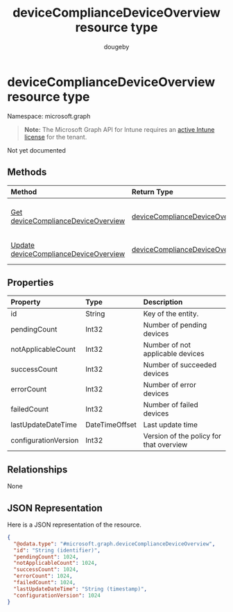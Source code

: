 ﻿---
title: "deviceComplianceDeviceOverview resource type"
description: "Not yet documented"
author: "dougeby"
localization_priority: Normal
ms.prod: "intune"
doc_type: resourcePageType
---

# deviceComplianceDeviceOverview resource type

Namespace: microsoft.graph

> **Note:** The Microsoft Graph API for Intune requires an [active Intune license](https://go.microsoft.com/fwlink/?linkid=839381) for the tenant.

Not yet documented

## Methods

| Method                                                                                                       | Return Type                                                                                          | Description                                                                                                                                           |
| :----------------------------------------------------------------------------------------------------------- | :--------------------------------------------------------------------------------------------------- | :---------------------------------------------------------------------------------------------------------------------------------------------------- |
| [Get deviceComplianceDeviceOverview](../api/intune-deviceconfig-devicecompliancedeviceoverview-get.md)       | [deviceComplianceDeviceOverview](../resources/intune-deviceconfig-devicecompliancedeviceoverview.md) | Read properties and relationships of the [deviceComplianceDeviceOverview](../resources/intune-deviceconfig-devicecompliancedeviceoverview.md) object. |
| [Update deviceComplianceDeviceOverview](../api/intune-deviceconfig-devicecompliancedeviceoverview-update.md) | [deviceComplianceDeviceOverview](../resources/intune-deviceconfig-devicecompliancedeviceoverview.md) | Update the properties of a [deviceComplianceDeviceOverview](../resources/intune-deviceconfig-devicecompliancedeviceoverview.md) object.               |

## Properties

| Property             | Type           | Description                             |
| :------------------- | :------------- | :-------------------------------------- |
| id                   | String         | Key of the entity.                      |
| pendingCount         | Int32          | Number of pending devices               |
| notApplicableCount   | Int32          | Number of not applicable devices        |
| successCount         | Int32          | Number of succeeded devices             |
| errorCount           | Int32          | Number of error devices                 |
| failedCount          | Int32          | Number of failed devices                |
| lastUpdateDateTime   | DateTimeOffset | Last update time                        |
| configurationVersion | Int32          | Version of the policy for that overview |

## Relationships

None

## JSON Representation

Here is a JSON representation of the resource.

<!-- {
  "blockType": "resource",
  "keyProperty": "id",
  "@odata.type": "microsoft.graph.deviceComplianceDeviceOverview"
}
-->

```json
{
  "@odata.type": "#microsoft.graph.deviceComplianceDeviceOverview",
  "id": "String (identifier)",
  "pendingCount": 1024,
  "notApplicableCount": 1024,
  "successCount": 1024,
  "errorCount": 1024,
  "failedCount": 1024,
  "lastUpdateDateTime": "String (timestamp)",
  "configurationVersion": 1024
}
```
